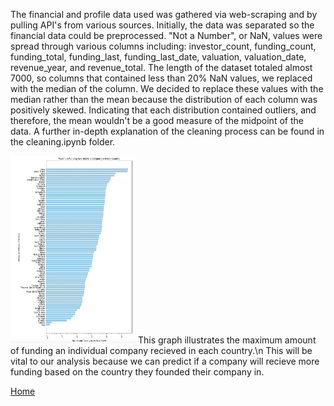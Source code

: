 The financial and profile data used was gathered via web-scraping and by pulling API's from various sources. Initially, the data was separated so the financial data could be preprocessed. "Not a Number", or NaN, values were spread through various columns including: investor_count, funding_count, funding_total, funding_last, funding_last_date, valuation, valuation_date, revenue_year, and revenue_total. The length of the dataset totaled almost 7000, so columns that contained less than 20% NaN values, we replaced with the median of the column. We decided to replace these values with the median rather than the mean because the distribution of each column was positively skewed. Indicating that each distribution contained outliers, and therefore, the mean wouldn't be a good measure of the midpoint of the data. A further in-depth explanation of the cleaning process can be found in the cleaning.ipynb folder. 


<img src = "visualizations/melbarh.png" style="width:200px;height:300px;">
This graph illustrates the maximum amount of funding an individual company recieved in each country.\n This will be vital to our analysis because we can predict if a company will recieve more funding based on the country they founded their company in.

<a href="https://wihi1131.github.io/Data-Mining-Project/">Home</a>
